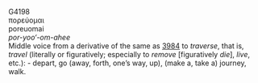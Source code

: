 <body>
  <p>G4198<br>  πορεύομαι  <br> poreuomai  <br><i>por-yoo‘-om-ahee </i><br>Middle voice from a derivative of the same as <a href="g3984.htm">3984</a>  to <i>traverse</i>, that is, <i>travel</i> (literally or figuratively; especially to <i>remove</i> [figuratively <i>die</i>], <i>live</i>, etc.): - depart, go (away, forth, one’s way, up), (make a, take a) journey, walk.<br></p>
 </body>